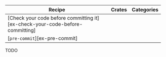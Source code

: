 | Recipe | Crates | Categories |
|--------|--------|------------|
| [Check your code before committing it][ex-check-your-code-before-committing] |  |  |
| [`pre-commit`][ex-pre-commit] |  |  |

<div class="hidden">
TODO
</div>
